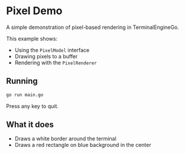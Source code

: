 # Pixel Demo

A simple demonstration of pixel-based rendering in TerminalEngineGo.

This example shows:
- Using the `PixelModel` interface
- Drawing pixels to a buffer
- Rendering with the `PixelRenderer`

## Running

```bash
go run main.go
```

Press any key to quit.

## What it does

- Draws a white border around the terminal
- Draws a red rectangle on blue background in the center